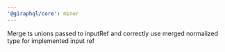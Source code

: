 ```yaml
---
'@giraphql/core': minor
---
```


Merge ts unions passed to inputRef and correctly use merged normalized type for implemented input
ref
